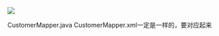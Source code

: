 
![](/Users/chenyansong/Documents/note/images/spring-boot/chaolianjie.png)


CustomerMapper.java
CustomerMapper.xml一定是一样的，要对应起来










